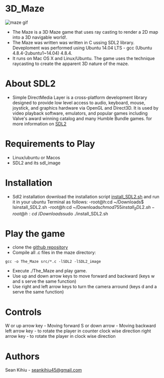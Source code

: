 # 3D_Maze
![maze gif](https://user-images.githubusercontent.com/88714347/171422634-8adc8811-2559-4ba1-967f-4caf909c3f22.gif)
- The Maze is a 3D Maze game that uses ray casting to render a 2D map into a 3D navigable world!.
- The Maze was written was written in C ussing SDL2 library. Deveploment was performed using Ubuntu 14.04 LTS - gcc (Ubuntu 4.8.4-2ubuntu1~14.04) 4.8.4.
- It runs on Mac OS X and Linux/Ubuntu. The game uses the technique raycasting to create the apparent 3D nature of the maze.
# About SDL2
- Simple DirectMedia Layer is a cross-platform development library designed to provide low level access to audio, keyboard, mouse, joystick, and graphics hardware via OpenGL and Direct3D. It is used by video playback software, emulators, and popular games including Valve's award winning catalog and many Humble Bundle games. for more information on [SDL2](https://en.wikipedia.org/wiki/Simple_DirectMedia_Layer)

# Requirements to Play
  - Linux/ubuntu or Macos
  - SDL2 and its sdl_image
# Installation

 - Sdl2 installation
download the installation script [install_SDL2.sh](https://s3.amazonaws.com/intranet-projects-files/holbertonschool-low_level_programming/graphics_programming/install_SDL2.sh) and run it in your ubuntu Terminal as follows:
-root@h:cd ~/Downloads$ lsinstall_SDL2.sh
-root@h:cd ~/Downloads$chmod 755 install_SDL2.sh
-root@h:cd ~/Downloads$sudo ./install_SDL2.sh

# Play the game
 - clone the [github repository](https://github.com/Seankihiu/The_Maze)
 - Compile all .c files in the maze directory:
  ```
gcc -o The_Maze src/*.c -lSDL2 -lSDL2_image
   ```
 - Execute ./The_Maze and play game.
 - Use up and down arrow keys to move forward and backward (keys w and s serve the same function)
 - Use right and left arrow keys to turn the camera arround (keys d and a serve the same function)
# Controls
 W or up arrow key - Moving forward
 S or down arrow - Moving backward
 left arrow key - to rotate the player in counter clock wise direction
 right arrow key - to rotate the player in clock wise direction

# Authors
Sean Kihiu - seankihiu45@gmail.com



